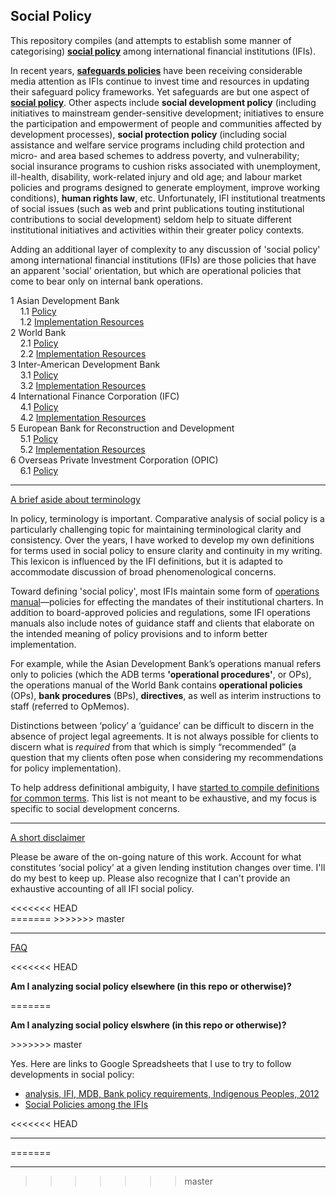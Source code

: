 
## Social Policy

This repository compiles (and attempts to establish some manner of categorising) **[social policy](http://applied-anthro.com/terms/social-policy)** among international financial institutions (IFIs).

In recent years, **[safeguards policies](http://applied-anthro.com/terms/safeguard-policy/)** have been receiving considerable media attention as IFIs continue to invest time and resources in updating their safeguard policy frameworks. Yet safeguards are but one aspect of **[social policy](http://applied-anthro.com/terms/social-policy/)**.  Other aspects include **social development policy** (including initiatives to mainstream gender-sensitive development; initiatives to ensure the participation and empowerment of people and communities affected by development processes), **social protection policy** (including social assistance and welfare service programs including child protection and micro- and area based schemes to address poverty, and vulnerability; social insurance programs to cushion risks associated with unemployment, ill-health, disability, work-related injury and old age; and labour market policies and programs designed to generate employment, improve working conditions), **human rights law**, etc. Unfortunately, IFI institutional treatments of social issues (such as web and print publications touting institutional contributions to social development) seldom help to situate different institutional initiatives and activities within their greater policy contexts.

Adding an additional layer of complexity to any discussion of 'social policy' among international financial institutions (IFIs) are those policies that have an apparent 'social' orientation, but which are operational policies that come to bear only on internal bank operations.


  1 Asian Development Bank<br />
&nbsp;&nbsp;&nbsp;    1.1 [Policy](social-policy_adb) <br />
&nbsp;&nbsp;&nbsp;    1.2 [Implementation Resources](../ifi-implementation-resources/implementation-resources_adb) <br />
  2 World Bank<br />
&nbsp;&nbsp;&nbsp;    2.1 [Policy](social-policy_world-bank)<br />
&nbsp;&nbsp;&nbsp;    2.2 [Implementation Resources](../ifi-implementation-resources/implementation-resources_world-bank)<br />
  3 Inter-American Development Bank<br />
&nbsp;&nbsp;&nbsp;    3.1 [Policy](social-policy_iadb)<br />
&nbsp;&nbsp;&nbsp;    3.2 [Implementation Resources](#)<br />
  4 International Finance Corporation (IFC)<br />
&nbsp;&nbsp;&nbsp;    4.1 [Policy](social-policy_ifc)<br />
&nbsp;&nbsp;&nbsp;    4.2 [Implementation Resources](../ifi-implementation-resources/implementation-resources_ifc)<br />
  5 European Bank for Reconstruction and Development<br />
&nbsp;&nbsp;&nbsp;    5.1 [Policy](#ebrd-policy)<br />
&nbsp;&nbsp;&nbsp;    5.2 [Implementation Resources](#)<br />
  6 Overseas Private Investment Corporation (OPIC)<br />
&nbsp;&nbsp;&nbsp;    6.1 [Policy](#opic-policy)<br />

<hr />

<p>
  <a class="btn btn-primary" data-toggle="collapse" href="#terminology-toggle" role="button" aria-expanded="false" aria-controls="terminology-toggle">
    A brief aside about terminology
  </a>
</p>
<div class="collapse" id="terminology-toggle">
<div class="card card-body">

<p>In policy, terminology is important. Comparative analysis of social policy is a particularly challenging topic for maintaining terminological clarity and consistency. Over the years, I have worked to develop my own definitions for terms used in social policy to ensure clarity and continuity in my writing. This lexicon is influenced by the IFI definitions, but it is adapted to accommodate discussion of broad phenomenological concerns.</p>

<p>Toward defining 'social policy', most IFIs maintain some form of <a href="">operations manual</a>&mdash;policies for effecting the mandates of their institutional charters. In addition to board-approved policies and regulations, some IFI operations manuals also include notes of guidance staff and clients that elaborate on the intended meaning of policy provisions and to inform better implementation.</p>

<p>For example, while the Asian Development Bank’s operations manual refers only to policies (which the ADB terms <strong>'operational procedures'</strong>, or OPs), the operations manual of the World Bank contains <strong>operational policies</strong> (OPs), <strong>bank procedures</strong> (BPs), <strong>directives</strong>, as well as interim instructions to staff (referred to OpMemos).</p>

<p>Distinctions between ‘policy’ a ‘guidance’ can be difficult to discern in the absence of project legal agreements. It is not always possible for clients to discern what is <em>required</em> from that which is simply “recommended” (a question that my clients often pose when considering my recommendations for policy implementation).</p>

<p>To help address definitional ambiguity, I have <a href="./terms/terminology.html">started to compile definitions for common terms</a>. This list is not meant to be exhaustive, and my focus is specific to social development concerns.</p>
  </div>
</div>


<hr />


  <p>
  <a class="btn btn-primary" data-toggle="collapse" href="#disclaimer-toggle" role="button" aria-expanded="false" aria-controls="disclaimer-toggle">
    A short disclaimer
  </a></p>
<div class="collapse" id="disclaimer-toggle">
  <div class="card card-body">

  <p>Please be aware of the on-going nature of this work. Account for what constitutes ‘social policy’ at a given lending institution changes over time. I'll do my best to keep up. Please also recognize that I can't provide an exhaustive accounting of all IFI social policy.</p>
<<<<<<< HEAD
</div>
</div>
=======
</div class="collapse" id="disclaimer-toggle">
</div class="card card-body">
>>>>>>> master

<hr />


  <p>
  <a class="btn btn-primary" data-toggle="collapse" href="#faq-toggle" role="button" aria-expanded="false" aria-controls="faq-toggle">
    FAQ
  </a></p>
<div class="collapse" id="faq-toggle">
<<<<<<< HEAD
  <div class="card card-body">
  <p><strong>Am I analyzing social policy elsewhere (in this repo or otherwise)?</strong></p>
=======
<div class="card card-body">
  <p><strong>Am I analyzing social policy elswhere (in this repo or otherwise)?</strong></p>
>>>>>>> master

  <p>Yes.  Here are links to Google Spreadsheets that I use to try to follow developments in social policy:</p>
  <p><ul>
  <li><a href="https://docs.google.com/spreadsheets/d/1XJEFWygS7658yu_7Yab36TbVATeN2E5T_ymx_1G5Xsg/edit#gid=1210438341">analysis, IFI, MDB, Bank policy requirements, Indigenous Peoples, 2012</a></li>
  <li><a href="https://docs.google.com/spreadsheets/d/1SJdrbHcB-Zz05rVDxDqpvJfoVPKqA4EsAvyU7goiU-U/edit?usp=sharing">Social Policies among the IFIs</a></li>
  </ul></p>
<<<<<<< HEAD
  </div>
</div>

<hr />
=======
</div>
</div>


<hr />


<!--


 <div id="exTab3" class="container">
	<ul  class="nav nav-pills">
			<li class="active"><a href="#1a" data-toggle="tab">Overview</a>
			  </li>
			<li><a href="#2a" data-toggle="tab">ADB</a>
			  </li>
			<li><a href="#3a" data-toggle="tab">IFC</a>
			  </li>
			<li><a href="#4a" data-toggle="tab">World Bank</a>
			  </li>
	</ul>

<div class="tab-content clearfix">
<div class="tab-pane active" id="1a">

<h3></h3>
<p><b>Asian Development Bank</b></p>
<ul>
<li><a href="/context/social-policy_adb.html">Discussion of Social Policy</a></li>
<li><a href="/context/implementation-resources_adb.html">Implementation Resources</a></li>
</ul>
<p><b>International Finance Corporation (IFC)</b></p>
<ul>
<li><a href="#ifc-policy">Policy</a></li>
<li><a href="">Implementation Resources</a></li>
</ul>


<p><b>World Bank</b></p>
<ul>
<li><a href="/context/social-policy_world-bank.html">Discussion of Social Policy</a></li>
<li><a href="/context/implementation-resources_world-bank.html">Implementation Resources</a></li>
</ul>			  </div>


<div class="tab-pane" id="2a">
<h3><strong>Policy of the Asian Development Bank<sup> * <a href="/context/social-policy_adb.html">Jump from here</a> to a dicussion of social policy.</sup></strong></h3>
<p><a name="adb-operational-policy"></a></p>
<p>The central policy instrument of the Asian Development Bank is its *Operations Manual*. The ADB <a href="http://www.adb.org/documents/operations-manual">Operations Manual (OM)</a> collects operational policies known as <a href="" title="*bank policies*: short, focused statements defining borrower client obligations">Bank Policies (BPs)</a> that follow from ADB Charter, regulations of the <a href="http://www.adb.org/site/adf/main">ADF</a> and <a href="http://www.adb.org/site/funds/ocr">OCR</a>, as well as <a href="http://www.adb.org/about/other-operational-policies-and-strategies">other operational policies and strategies</a> adopted by the <a href="http://www.adb.org/about/board-directors">ADB Board of Directors</a>. The OM also includes <a href="#" title="procedural requirements and guidance on policy implementation">Operational Procedures (OPs)</a> that spell out procedural requirements and guidance on policy implementation.</p>
<h3 id="the-adb-operation-manual-om">Operation Manual (OM)</h3>
<table class="table-responsive table-bordered table-striped table-condensed">
<thead>
<tr>
<th data-field="group">Group</th>
<th data-field="newOM">New OM No.</th>
<th data-field="subject">Subject</th>
<th data-field="date-issued">Date of Issue</th>
</tr class="highlight">
</thead>
    <tbody>
<tr>
<td>A</td><td colspan="4">Country Classification and Country Focus</td>
</tr>
<tr>
<td></td><td>1</td><td>Classification and Graduation of Developing Member Countries</td><td>4 September 2013</td>
</tr>
<tr>
<td></td><td>2</td><td>Country Partnership Strategy</td><td>1 February 2013</td>
</tr>
<tr>
<td></td><td>3</td><td>Performance-Based Allocation of Asian Development Fund Resources</td><td>3 October 2014</td>
</tr>
<tr>
<td>B</td><td colspan="4">Regional and Subregional Cooperation</td>
</tr>
<tr>
<td></td><td>1</td><td>Regional Cooperation and Integration</td><td>30 June 2010</td>
</tr>
<tr>
<td>C</td><td colspan="4">Sector and Thematic Policies</td>
</tr>
<tr>
<td></td><td>1</td><td>Poverty Reduction</td><td>14 July 2004</td>
</tr>
<tr>
<td></td><td>2</td><td>Gender and Development</td><td>6 December 2010</td>
</tr>
<tr>
<td></td><td>3</td><td>Incorporation of Social Dimensions into ADB Operations</td><td>6 December 2010</td>
</tr>
<tr>
<td></td><td>4</td><td>Governance</td><td>23 December 2010</td>
</tr>
<tr>
<td></td><td>5</td><td>Anticorruption</td><td>4 October 2010</td>
</tr>
<tr>
<td></td><td>6</td><td>Enhancing ADB's role in Combating Money Laundering and the Financing of Terrorism</td><td>1 July 2010</td>
</tr>
<tr>
<td>D</td><td colspan="4">Business Products and Instruments</td>
</tr>
<tr>
<td></td><td>1</td><td>Lending Policies for Sovereign and Sovereign-Guaranteed Borrowers (Ordinary Capital Resources)</td><td>24 February 2014</td>
</tr>
<tr>
<td></td><td>2</td><td>Lending and Grant Policies (Asian Development Fund)</td><td>6 August 2013</td>
</tr>
<tr>
<td></td><td>3</td><td>Sector Lending</td><td>29 October 2003</td>
</tr>
<tr>
<td></td><td>4</td><td>Policy-Based Lending</td><td>1 April 2013</td>
</tr>
<tr>
<td></td><td>5</td><td>Sector Development Programs</td><td>29 October 2003</td>
</tr>
<tr>
<td></td><td>6</td><td>Financial Intermediation Loans</td><td>15 December 2003</td>
</tr>
<tr>
<td></td><td>7</td><td>Disaster and Emergency Assistance</td><td>15 June 2004</td>
</tr>
<tr>
<td></td><td>8</td><td>Guarantee and Security Arrangements for Loans</td><td>15 December 2003</td>
</tr>
<tr>
<td></td><td>9</td><td>Credit Enhancement Operations</td><td>18 December 2007</td>
</tr>
<tr>
<td></td><td>10</td><td>Nonsovereign Operations</td><td>2 January 2013</td>
</tr>
<tr>
<td></td><td>11</td><td>Processing Sovereign and Sovereign-Guaranteed Loan Proposals</td><td>1 January 2010</td>
</tr>
<tr>
<td></td><td>12</td><td>Technical Assistance</td><td>13 December 2013</td>
</tr>
<tr>
<td></td><td>13</td><td>Exposure and Investment Limitations on Nonsovereign Operations</td><td>17 February 2010</td>
</tr>
<tr>
<td></td><td>14</td><td>Multitranche Financing Facility</td><td>17 February 2015</td>
</tr>
<tr>
<td>E</td><td colspan="4">Partnerships</td>
</tr>
<tr>
<td></td><td>1</td><td>Financing Partnerships</td><td>3 October 2014</td>
</tr>
<tr>
<td></td><td>2</td><td>Japan Fund for Poverty Reduction</td><td>1 March 2011</td>
</tr>
<tr>
<td></td><td>3</td><td>Cooperation Arrangements for Development Partnership</td><td>26 March 2009</td>
</tr>
<tr>
<td></td><td>4</td><td>Promotion of Cooperation with NGOs</td><td>29 October 2003</td>
</tr>
<tr>
<td>F</td><td colspan="4">Safeguard Policies</td>
</tr>
<tr>
<td></td><td>1</td><td>Safeguard Policy Statement</td><td>1 October 2013</td>
</tr>
<tr>
<td>G</td><td colspan="4">Analyses</td>
</tr>
<tr>
<td></td><td>1</td><td>Economic Analysis of Projects</td><td>15 December 2003</td>
</tr>
<tr>
<td></td><td>2</td><td>Financial Management, Cost Estimates, Financial Analysis and Financial Performance Indicators</td><td>12 March 2014</td>
</tr>
<tr>
<td></td><td>3</td><td>Poverty and Social Analysis</td><td>under preparation
</tr>
<tr>
<td>H</td><td colspan="4">Financial</td>
</tr>
<tr>
<td></td><td>1</td><td>Financing of Interest and Other Charges During Construction</td><td>18 July 2006</td>
</tr>
<tr>
<td></td><td>2</td><td>Financing Indirect Foreign Exchange Cost of Projects</td><td>22 October 2008</td>
</tr>
<tr>
<td></td><td>3</td><td>Cost Sharing and Eligibility of Expenditures for ADB Financing</td><td>3 January 2012</td>
</tr>
<tr>
<td></td><td>4</td><td>Retroactive Financing</td><td>21 July 2006</td>
</tr>
<tr>
<td></td><td>5</td><td>Additional Financing</td><td>24 February 2011</td>
</tr>
<tr>
<td></td><td>6</td><td>Use of Surplus Loan Proceeds</td><td>29 October 2003</td>
</tr>
<tr>
<td></td><td>7</td><td>Foreign Exchange Risk</td><td>19 December 2008</td>
</tr>
<tr>
<td>J</td><td colspan="4">Project Administration</td>
</tr>
<tr>
<td></td><td>1</td><td>Project Performance Management System</td><td>28 October 2011</td>
</tr>
<tr>
<td></td><td>2</td><td>Consultants</td><td>6 August 2013</td>
</tr>
<tr>
<td></td><td>3</td><td>Procurement</td><td>6 August 2013</td>
</tr>
<tr>
<td></td><td>4</td><td>Loan Covenants</td><td>29 October 2003</td>
</tr>
<tr>
<td></td><td>5</td><td>Effectiveness of the Loan Agreement</td><td>29 October 2003</td>
</tr>
<tr>
<td></td><td>6</td><td>Disbursement</td><td>4 May 2012</td>
</tr>
<tr>
<td></td><td>7</td><td>Project Accounting, Financial Reporting, and Auditing</td><td>7 June 2012</td>
</tr>
<tr>
<td>K</td><td colspan="4">Evaluation</td>
</tr>
<tr>
<td></td><td>1</td><td>Independent Evaluation</td><td>1 October 2013</td>
</tr>
<tr>
<td>L</td><td colspan="4">Other Policies and Operational Procedures</td>
</tr>
<tr>
<td></td><td>1</td><td>ADB Accountability Mechanism</td><td>24 May 2012</td>
</tr>
<tr>
<td></td><td>2</td><td>Internal Audit</td><td>15 December 2003</td>
</tr>
<tr>
<td></td><td>3</td><td>Public Communications</td><td>2 April 2012</td>
    </tbody>
</table>

</div>
<div class="tab-pane" id="3a">
<h3>IFC</h3>

</div>
<div class="tab-pane" id="4a">
<h3><strong>Policy of the World Bank<sup> * <a href="/context/social-policy_world-bank.html">Jump from here</a> to a dicussion of social policy.</sup></strong></h3>
<p></p>
<h3 id="the-adb-operation-manual-om">Operations Manual (OM)</h3>
<table class="table-responsive table-bordered table-striped table-condensed">
<thead>
</thead>
<tbody>
<tr>
<td width="12%"></td><td>Operational Policy Waivers</td>
</tr>
<tr>
<td></td><td> World Bank Group Directive - Country Engagement</td>
</tr>
<tr>
<td>OP 1.00</td><td><em><a href="http://siteresources.worldbank.org/OPSMANUAL/112526-1124459412562/23585906/OP1.00_Final_July_2014.pdf">Poverty Reduction</a></em></td>
</tr>
<tr>
<td>OP 2.30</td><td><em><a href="http://siteresources.worldbank.org/OPSMANUAL/112526-1124459412562/23587719/OP2.30_Final_July_2014.pdf">Development Cooperation and Conflict</a></em></td>
</tr>
<tr>
<td>OP 3.10</td><td>Financial Terms and Conditions of IBRD Loans, IBRD Hedging Products, and IDA Credits</td>
</tr>
<tr>
<td></td><td>Annex A - Past Loans of IBRD</td>
</tr>
<tr>
<td></td><td>Annex B - Prepayment of IBRD Loans</td>
</tr>
<tr>
<td></td><td>Annex C - Countries Ranked by Per Capita Income</td>
</tr>
<tr>
<td></td><td>Annex D - IBRD/IDA and Blend Countries: Per Capita Incomes, Lending Eligibility, and Repayment Terms
OP 4.00 - Piloting the Use of Borrower Systems to Address Environmental and Social Safeguard Issues in Bank-Supported Projects</td>
</tr>
<tr>
<td></td><td><a href="http://go.worldbank.org/6C63VRDI00">Table A1 - Environmental and Social Safeguard Policies—Policy Objectives and Operational Principles</a></td>
</tr>
<tr>
<td>OP 4.01</td><td><em><a href="http://go.worldbank.org/RUEQVWD550">Environmental Assessment</a></em></td>
</tr>
<tr>
<td></td><td><a href="http://go.worldbank.org/D399H6DET0">Annex A - Definitions</a></td>
</tr>
<tr>
<td></td><td><a href="http://go.worldbank.org/79Y2REJR51">Annex B - Content of an Environmental Assessment Report for a Category A Project</a></td>
</tr>
<tr>
<td></td><td><a href="http://go.worldbank.org/785NA7CY20">Annex C - Environmental Management Plan</a></td>
</tr>
<tr>
<td>BP 4.01</td><td><a href="http://go.worldbank.org/9MIMAQUHN0">Environmental Assessment</a></td>
</tr>
<tr>
<td></td><td><a href="http://go.worldbank.org/A292H6UE90">Annex A - Application of EA to Dam and Reservoir Projects, 1999</a></td>
</tr>
<tr>
<td></td><td><a href="http://go.worldbank.org/VSE6CTUEG0">Annex B - Application of EA to Projects Involving Pest Management: Environmental Assessment</a></td>
</tr>
<tr>
<td>OP 4.02</td><td><a href="http://siteresources.worldbank.org/OPSMANUAL/112526-1124459412562/23586262/OP4.02.Rev_July2014.pdf">Environmental Action Plans</a></td>
</tr>
<tr>
<td>OP 4.03</td><td><a href="http://go.worldbank.org/GCH411QCR0">Performance Standards for Private Sector Activities</a></td>
</tr>
<tr>
<td>BP 4.03</td><td><a href="http://go.worldbank.org/JBCJYVQH70">Performance Standards for Private Sector Activities</a></td>
</tr>
<tr>
<td>OP 4.04</td><td><em><a href="http://go.worldbank.org/WZQM56JT30">Natural Habitats</a></em></td>
</tr>
<tr>
<td></td><td><a href="http://go.worldbank.org/NRJ1VSJT60">Annex A - Definitions</a></td>
</tr>
<tr>
<td>BP 4.04</td><td><a href="hhttp://go.worldbank.org/BFOEUOUD10">Natural Habitats</a></td>
</tr>
<tr>
<td>OP 4.07</td><td>Water Resources Management</td>
</tr>
<tr>
<td>OP 4.09</td><td>Pest Management</td>
</tr>
<tr>
<td>OP 4.10</td><td><em><a href="http://go.worldbank.org/TE769PDWN0">Indigenous Peoples</a></em></td>
</tr>
<tr>
<td></td><td><a href="http://go.worldbank.org/JZP1C5JRQ0">Annex A - Social Assessment</a></td>
</tr>
<tr>
<td></td><td><a href="http://go.worldbank.org/Z7EG8GD2N0">Annex B - Indigenous Peoples Plan</a></td>
</tr>
<tr>
<td></td><td><a href="http://go.worldbank.org/PBQ91LDDS0">Annex C - Indigenous Peoples Planning Framework</a></td>
</tr>
<tr>
<td>OP 4.11</td><td><em><a href="http://go.worldbank.org/7T8EIAJQU0">Physical Cultural Resources</a></em></td>
</tr>
<tr>
<td>OP 4.12</td><td><em><a href="http://go.worldbank.org/96LQB2JT50">Involuntary Resettlement</a></em></td>
</tr>
<tr>
<td></td><td><a href="http://go.worldbank.org/JG37U0DYC0">Annex A - Involuntary Resettlement Instruments</a></em></td>
</tr>
<tr>
<td>OP 4.20</td><td><em><a href="http://go.worldbank.org/8W56CSDIK0">Gender and Development</a></em></td>
</tr>
<tr>
<td>OP 4.36</td><td><a href="http://go.worldbank.org/6NQDXLHG10">Forests</a></td>
</tr>
<tr>
<td></td><td><a href="http://go.worldbank.org/L34YTEJR10">Annex A - Definitions</a></td>
</tr>
<tr>
<td>OP 4.37</td><td>Safety of Dams</td>
</tr>
<tr>
<td>OP 4.76</td><td>Tobacco</td>
</tr>
<tr>
<td>OP 7.00</td><td>Lending Operations: Choice of Borrower and Contractual Agreements</td>
</tr>
<tr>
<td>OP 7.20</td><td>Security Arrangements</td>
</tr>
<tr>
<td>OP 7.30</td><td>Dealings with De Facto Governments</td>
</tr>
<tr>
<td>OP 7.40</td><td>Disputes over Defaults on External Debt, Expropriation, and Breach of Contract</td>
</tr>
<tr>
<td>OP 7.50</td><td>Projects on International Waterways</td>
</tr>
<tr>
<td>OP 7.60</td><td>Projects in Disputed Areas</td>
</tr>
<tr>
<td>OP 8.00</td><td><a href="http://siteresources.worldbank.org/EXTOPMANUAL/Resources/502183-1429890621981/OP8.00_Final_July_2014.pdf">Rapid Response to Crises and Emergencies</a></td>
</tr>
<tr>
<td>OP 8.40</td><td>Technical Assistance</td>
</tr>
<tr>
<td>OP 8.45</td><td>Grants</td>
</tr>
<tr>
<td></td><td>Annex A - DGF Eligibility Criteria</td>
</tr>
<tr>
<td>OP 8.60</td><td>Development Policy Lending</td>
</tr>
<tr>
<td>OP 9.00</td><td>Program-for-Results Financing</td>
</tr>
<tr>
<td>OP 10.00</td><td>Investment Project Financing</td>
</tr>
<tr>
<td>OP 10.20</td><td>Global Environment Facility Operations</td>
</tr>
<tr>
<td>OP 10.21</td><td>Investment Operations Financed by the Multilateral Fund for the Implementation of the Montreal Protocol</td>
</tr>
<tr>
<td></td><td>Annex A - The Montreal Protocol</td>
</tr>
<tr>
<td></td><td>Annex B - Eligible Activities</td>
</tr>
<tr>
<td>OP 11.00</td><td>Procurement</td>
</tr>
<tr>
<td>OP 13.60</td><td><a href="http://go.worldbank.org/CH9BJAJTD0">Monitoring and Evaluation</a></td>
</tr>
<tr>
<td>OP 14.10</td><td>External Debt Reporting and Financial Statements</td>
</tr>
<tr>
<td>OP 14.20</td><td>Cofinancing</td>
</tr>
<tr>
<td></td><td>Annex A - Sources and Types of Cofinancing</td>
</tr>
<tr>
<td>OP 14.40</td><td>Trust Funds</td>
</tr>
    </tbody>
</table>

			  </div>
			</div>
 </div>


</div>
</div>



-->
>>>>>>> master
